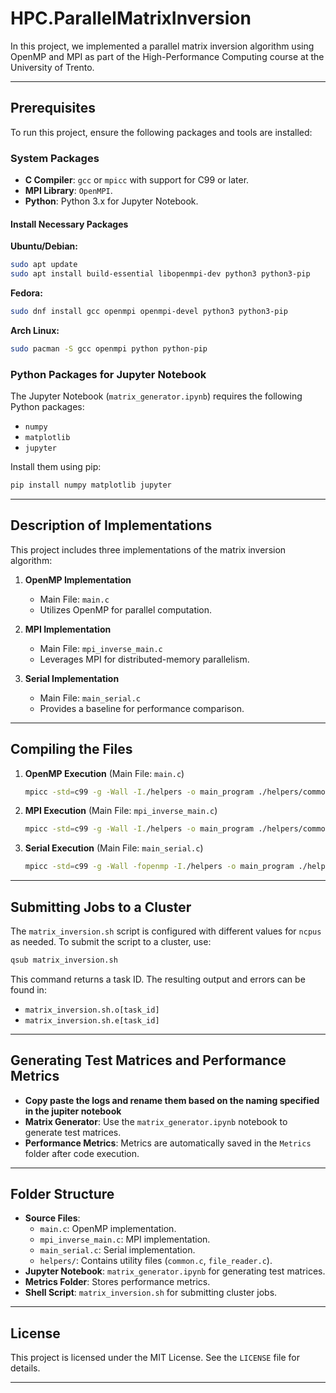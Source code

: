 # HPC.ParallelMatrixInversion

In this project, we implemented a parallel matrix inversion algorithm using OpenMP and MPI as part of the High-Performance Computing course at the University of Trento.

---

## Prerequisites

To run this project, ensure the following packages and tools are installed:

### System Packages

- **C Compiler**: `gcc` or `mpicc` with support for C99 or later.
- **MPI Library**: `OpenMPI`.
- **Python**: Python 3.x for Jupyter Notebook.

#### Install Necessary Packages

**Ubuntu/Debian:**

```bash
sudo apt update
sudo apt install build-essential libopenmpi-dev python3 python3-pip
```

**Fedora:**

```bash
sudo dnf install gcc openmpi openmpi-devel python3 python3-pip
```

**Arch Linux:**

```bash
sudo pacman -S gcc openmpi python python-pip
```

### Python Packages for Jupyter Notebook

The Jupyter Notebook (`matrix_generator.ipynb`) requires the following Python packages:

- `numpy`
- `matplotlib`
- `jupyter`

Install them using pip:

```bash
pip install numpy matplotlib jupyter
```

---

## Description of Implementations

This project includes three implementations of the matrix inversion algorithm:

1. **OpenMP Implementation**
   - Main File: `main.c`
   - Utilizes OpenMP for parallel computation.

2. **MPI Implementation**
   - Main File: `mpi_inverse_main.c`
   - Leverages MPI for distributed-memory parallelism.

3. **Serial Implementation**
   - Main File: `main_serial.c`
   - Provides a baseline for performance comparison.

---

## Compiling the Files

1. **OpenMP Execution** (Main File: `main.c`)

   ```bash
   mpicc -std=c99 -g -Wall -I./helpers -o main_program ./helpers/common.c ./helpers/file_reader.c matrix_inversion_parallel.c matrix_inversion.c main.c -lm
   ```

2. **MPI Execution** (Main File: `mpi_inverse_main.c`)

   ```bash
   mpicc -std=c99 -g -Wall -I./helpers -o main_program ./helpers/common.c ./helpers/file_reader.c matrix_inversion_parallel.c matrix_inversion.c mpi_inverse_main.c -lm
   ```

3. **Serial Execution** (Main File: `main_serial.c`)

   ```bash
   mpicc -std=c99 -g -Wall -fopenmp -I./helpers -o main_program ./helpers/common.c ./helpers/file_reader.c matrix_inversion_parallel.c matrix_inversion.c main_serial.c -lm -pg
   ```

---

## Submitting Jobs to a Cluster

The `matrix_inversion.sh` script is configured with different values for `ncpus` as needed. To submit the script to a cluster, use:

```bash
qsub matrix_inversion.sh
```

This command returns a task ID. The resulting output and errors can be found in:

- `matrix_inversion.sh.o[task_id]`
- `matrix_inversion.sh.e[task_id]`

---

## Generating Test Matrices and Performance Metrics

- **Copy paste the logs and rename them based on the naming specified in the jupiter notebook**
- **Matrix Generator**: Use the `matrix_generator.ipynb` notebook to generate test matrices.
- **Performance Metrics**: Metrics are automatically saved in the `Metrics` folder after code execution.

---

## Folder Structure

- **Source Files**:
  - `main.c`: OpenMP implementation.
  - `mpi_inverse_main.c`: MPI implementation.
  - `main_serial.c`: Serial implementation.
  - `helpers/`: Contains utility files (`common.c`, `file_reader.c`).
- **Jupyter Notebook**: `matrix_generator.ipynb` for generating test matrices.
- **Metrics Folder**: Stores performance metrics.
- **Shell Script**: `matrix_inversion.sh` for submitting cluster jobs.

---

## License

This project is licensed under the MIT License. See the `LICENSE` file for details.

---
